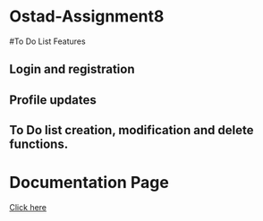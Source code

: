 # Ostad-Assignment8
#To Do List
Features
## Login and registration
## Profile updates
## To Do list creation, modification and delete functions.

# Documentation Page

[Click here](https://documenter.getpostman.com/view/23278287/2s8YszMpVN)
